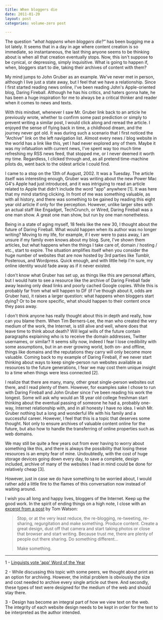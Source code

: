 ```yaml
---
title: When bloggers die
date: 2011-01-20
layout: post
categories: volume-zero post
 
---
```



The question *"what happens when bloggers die?"*  has been bugging me a lot lately. It seems that in a day in age where content creation is so immediate, so instantaneous, the last thing anyone seems to be thinking about is when all that creation eventually stops. Now, this isn't suppose to be cynical, or depressing, simply inquisitive. What is going to happen if, when, bloggers start to die, taking their archives of content with them?

My mind jumps to John Gruber as an example. We've never met in person, although I live just a state away, but I feel that we have a relationship. Since I first started reading news online, I've been reading John's Apple-oriented blog, Daring Fireball. Although he has his critics, and haters gonna hate, he has been a huge inspiration for me to always be a critical thinker and reader when it comes to news and texts.

With this mindset, whenever I saw Mr. Gruber link back to an article he previously wrote, whether to confirm some past prediction or simply to prevent writing a similar post, I would click along and reread the article. I enjoyed the sense of flying back in time, a childhood dream, and the journey never got old. It was during such a scenario that I first noticed the "Archive" link on the left navigation list. Almost every news / blog website in the world has a link like this, yet I had never explored any of them. Maybe it was my infatuation with current news, I've spent way too much time refreshing my RSS news feed, that stopped me, or I never deemed it worth my time. Regardless, I clicked through and, as all pretend time-machine pilots do, went back to the oldest article I could find.

I came to a stop on the 13th of August, 2002. It was a Tuesday. The article itself was interesting enough, Gruber was writing about the new Power Mac G4's Apple had just introduced, and it was intriguing to read an article related to Apple that didn't include the word "app" anywhere [1]. It was here that my mind starting clicking. In front of me was something valuable, as with all history, and there was something to be gained by reading this eight year old article if only for the perception. However, unlike larger sites with an actual staff like Engadget, TechCrunch, or Wired, Daring Fireball was a one man show. A great one man show, but run by one man nonetheless.

Being in a state of aging myself, 18 feels like the new 30, I thought about the future of Daring Fireball. What would happen when its author was no longer writing? Moving to my life, for example, if I ever were to pass away, I am unsure if my family even knows about my blog. Sure, I've shown them articles, but what happens when the things I take care of, domain / hosting / etc., start to expire. The situation amplifies itself when you consider the huge number of websites that are now hosted by 3rd parties like Tumblr, Posterous, and Wordpress. Quick enough, and with little help I'm sure, my online identity would fade away as if it never existed.

I don't know what Gruber has set up, as things like this are personal affairs, but I would hate to see a resource like the archive of Daring Fireball fade away leaving only dead links and poorly cached Google copies. While this is probably far from what will happen to DF (if I've though about it, odds are Gruber has), it raises a larger question: what happens when bloggers start dying? Or to be more specific, what should happen to their content once they pass away.

I don't think anyone has really thought about this in depth and really, how can you blame them. When Tim Berners-Lee, the man who created the very medium of the work, the Internet, is still alive and well, where does that leave time to think about death? Will legal wills of the future contain paragraphs explaining who is to receive the domain addresses, Twitter usernames, or similar? It seems silly now, indeed I fear I lose credibility with some assumptions, but in an ever growing world, both on- and offline, things like domains and the reputations they carry will only become more valuable. Coming back to my example of Daring Fireball, if we never start thinking about ways to keep single-person run websites available as resources to the future generations, I fear we may cost them unique insight to a time when things were less connected [2].

I realize that there are many, many, other great single-person websites out there, and I read plenty of them. However, for examples sake I chose to run with Daring Fireball and John Gruber since I've been reading his work the longest. Some will ask why would an 18 year old college freshman start thinking about the eventual passing of someone he had a, probably one-way, Internet relationship with, and in all honesty I have no idea. I wish Mr. Gruber nothing but a long and wonderful life with his family and a successful career. However, I feel that this is a topic that deserves some thought. Not only to ensure archives of valuable content online for the future, but also how to handle the transferring of online properties such as web domains.

We may still be quite a few years out from ever having to worry about something like this, and there is always the possibility that losing these resources is an empty fear of mine. Undoubtedly, with the cost of huge storage devices going down every day, to save a complete, design included, archive of many of the websites I had in mind could be done for relatively cheap [3].

However, just in case we do have something to be worried about, I would rather add a little fire to the flames of this conversation now instead of waiting around.

I wish you all long and happy lives, bloggers of the Internet. Keep up the good work. In the spirit of ending things on a high note, I close with an [excerpt from a post](http://tincorporated.com/writing/2009/sep/28/get-busy-living-or-get-busy-dying/) by Tom Watson:

> Stop, or at the very least reduce, the re-blogging, re-tweeting, re-sharing, regurgitation and make something. Produce content. Create a great design, dust off that camera and start taking photos or close that browser and start writing. Because trust me, there are plenty of people out there sharing. Do something different...
>
> Make something.

***

1 - [Linguists vote 'app' Word of the Year](http://www.google.com/hostednews/ap/article/ALeqM5gO_3DHeXRb-b1CJCbGjRCUK1vVgQ?docId=1635c27d508b451396e873660a279cd6)

2 - While discussing this topic with some peers, we thought about print as an option for archiving. However, the initial problem is obviously the size and cost needed to archive every single article out there. And secondly, these types of text were designed for the medium of the web and should stay there.

3 - Design has become an integral part of how we view text on the web. The integrity of each website design needs to be kept in order for the text to be interpreted as the author intended.
